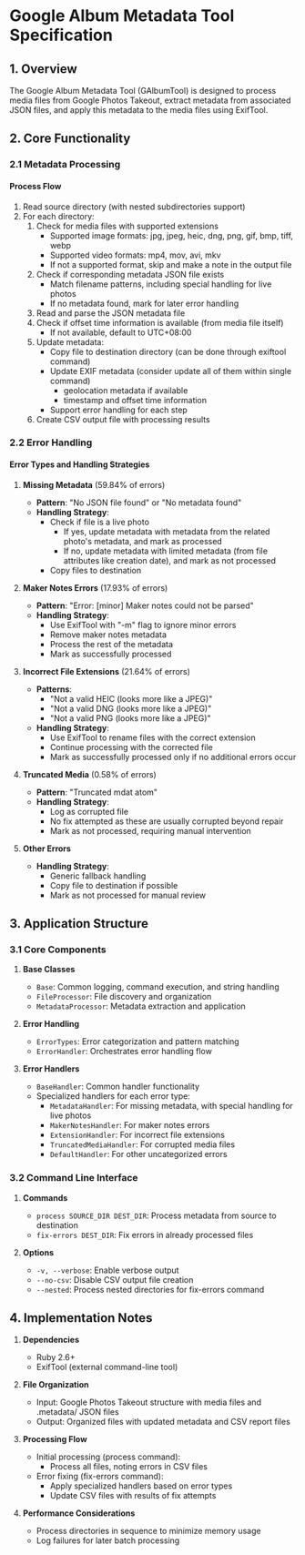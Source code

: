 # Google Album Metadata Tool Specification

## 1. Overview
The Google Album Metadata Tool (GAlbumTool) is designed to process media files from Google Photos Takeout, extract metadata from associated JSON files, and apply this metadata to the media files using ExifTool.

## 2. Core Functionality

### 2.1 Metadata Processing
#### Process Flow
1. Read source directory (with nested subdirectories support)
2. For each directory:
   1. Check for media files with supported extensions
      - Supported image formats: jpg, jpeg, heic, dng, png, gif, bmp, tiff, webp
      - Supported video formats: mp4, mov, avi, mkv
      - If not a supported format, skip and make a note in the output file
   2. Check if corresponding metadata JSON file exists
      - Match filename patterns, including special handling for live photos
      - If no metadata found, mark for later error handling
   3. Read and parse the JSON metadata file
   4. Check if offset time information is available (from media file itself)
      - If not available, default to UTC+08:00
   5. Update metadata:
      - Copy file to destination directory (can be done through exiftool command)
      - Update EXIF metadata (consider update all of them within single command)
        - geolocation metadata if available
        - timestamp and offset time information
      - Support error handling for each step
   6. Create CSV output file with processing results

### 2.2 Error Handling
#### Error Types and Handling Strategies

1. **Missing Metadata** (59.84% of errors)
   - **Pattern**: "No JSON file found" or "No metadata found"
   - **Handling Strategy**: 
     - Check if file is a live photo
       - If yes, update metadata with metadata from the related photo's metadata, and mark as processed
       - If no, update metadata with limited metadata (from file attributes like creation date), and mark as not processed
     - Copy files to destination

2. **Maker Notes Errors** (17.93% of errors)
   - **Pattern**: "Error: [minor] Maker notes could not be parsed"
   - **Handling Strategy**:
     - Use ExifTool with "-m" flag to ignore minor errors
     - Remove maker notes metadata
     - Process the rest of the metadata
     - Mark as successfully processed

3. **Incorrect File Extensions** (21.64% of errors)
   - **Patterns**:
     - "Not a valid HEIC (looks more like a JPEG)"
     - "Not a valid DNG (looks more like a JPEG)" 
     - "Not a valid PNG (looks more like a JPEG)"
   - **Handling Strategy**:
     - Use ExifTool to rename files with the correct extension
     - Continue processing with the corrected file
     - Mark as successfully processed only if no additional errors occur

4. **Truncated Media** (0.58% of errors)
   - **Pattern**: "Truncated mdat atom"
   - **Handling Strategy**:
     - Log as corrupted file
     - No fix attempted as these are usually corrupted beyond repair
     - Mark as not processed, requiring manual intervention

5. **Other Errors**
   - **Handling Strategy**:
     - Generic fallback handling
     - Copy file to destination if possible
     - Mark as not processed for manual review

## 3. Application Structure

### 3.1 Core Components
1. **Base Classes**
   - `Base`: Common logging, command execution, and string handling
   - `FileProcessor`: File discovery and organization
   - `MetadataProcessor`: Metadata extraction and application

2. **Error Handling**
   - `ErrorTypes`: Error categorization and pattern matching
   - `ErrorHandler`: Orchestrates error handling flow

3. **Error Handlers**
   - `BaseHandler`: Common handler functionality
   - Specialized handlers for each error type:
     - `MetadataHandler`: For missing metadata, with special handling for live photos
     - `MakerNotesHandler`: For maker notes errors
     - `ExtensionHandler`: For incorrect file extensions
     - `TruncatedMediaHandler`: For corrupted media files
     - `DefaultHandler`: For other uncategorized errors

### 3.2 Command Line Interface
1. **Commands**
   - `process SOURCE_DIR DEST_DIR`: Process metadata from source to destination
   - `fix-errors DEST_DIR`: Fix errors in already processed files

2. **Options**
   - `-v, --verbose`: Enable verbose output
   - `--no-csv`: Disable CSV output file creation
   - `--nested`: Process nested directories for fix-errors command

## 4. Implementation Notes

1. **Dependencies**
   - Ruby 2.6+
   - ExifTool (external command-line tool)

2. **File Organization**
   - Input: Google Photos Takeout structure with media files and .metadata/ JSON files
   - Output: Organized files with updated metadata and CSV report files

3. **Processing Flow**
   - Initial processing (process command): 
     - Process all files, noting errors in CSV files
   - Error fixing (fix-errors command):
     - Apply specialized handlers based on error types
     - Update CSV files with results of fix attempts

4. **Performance Considerations**
   - Process directories in sequence to minimize memory usage
   - Log failures for later batch processing
